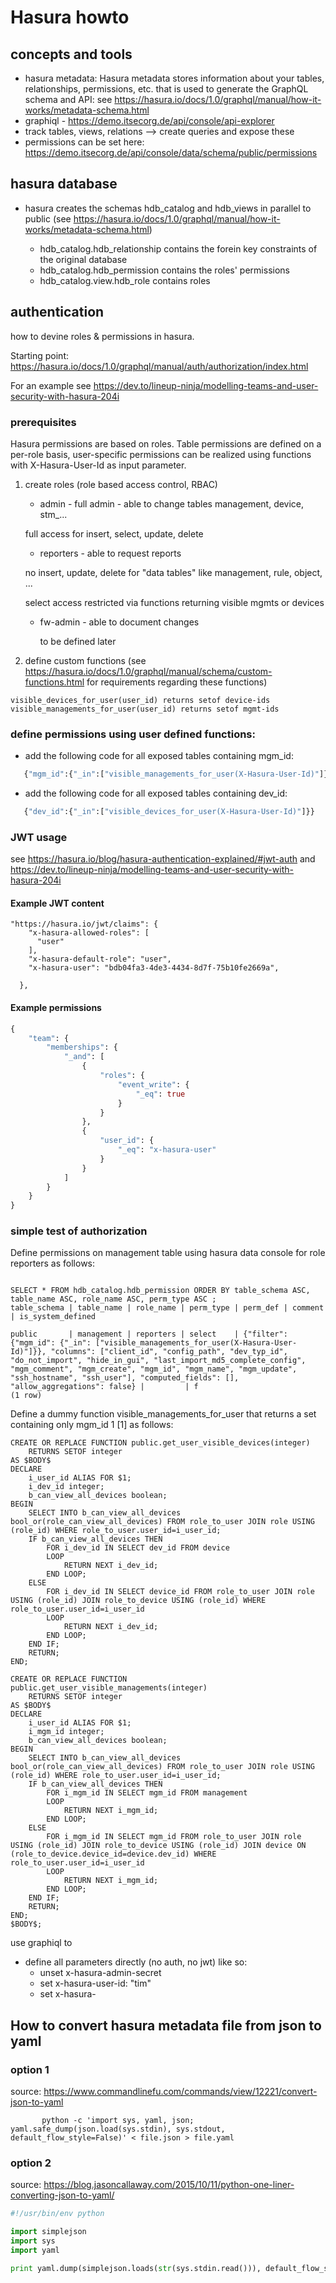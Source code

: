 # Hasura howto

## concepts and tools

- hasura metadata: Hasura metadata stores information about your tables, relationships, permissions, etc. that is used to generate the GraphQL schema and API: see <https://hasura.io/docs/1.0/graphql/manual/how-it-works/metadata-schema.html>
- graphiql - <https://demo.itsecorg.de/api/console/api-explorer>
- track tables, views, relations --> create queries and expose these
- permissions can be set here: <https://demo.itsecorg.de/api/console/data/schema/public/permissions>

## hasura database

- hasura creates the schemas hdb_catalog and hdb_views in parallel to public (see <https://hasura.io/docs/1.0/graphql/manual/how-it-works/metadata-schema.html>)

  - hdb_catalog.hdb_relationship contains the forein key constraints of the original database
  - hdb_catalog.hdb_permission contains the roles' permissions
  - hdb_catalog.view.hdb_role contains roles

## authentication
how to devine roles & permissions in hasura.

Starting point: https://hasura.io/docs/1.0/graphql/manual/auth/authorization/index.html

For an example see <https://dev.to/lineup-ninja/modelling-teams-and-user-security-with-hasura-204i>

### prerequisites
Hasura permissions are based on roles. Table permissions are defined on a per-role basis, user-specific permissions can be realized using functions with X-Hasura-User-Id as input parameter.


1) create roles (role based access control, RBAC)
     - admin - full admin - able to change tables management, device, stm_...
     
      full access for insert, select, update, delete
     - reporters - able to request reports
     
      no  insert, update, delete for "data tables" like management, rule, object, ...
      
      select access restricted via functions returning visible mgmts or devices
      
    - fw-admin - able to document changes
    
      to be defined later

2) define custom functions (see <https://hasura.io/docs/1.0/graphql/manual/schema/custom-functions.html> for requirements regarding these functions)
~~~console
visible_devices_for_user(user_id) returns setof device-ids
visible_managements_for_user(user_id) returns setof mgmt-ids
~~~
### define permissions using user defined functions:
- add the following code for all exposed tables containing mgm_id:
~~~graphql
   {"mgm_id":{"_in":["visible_managements_for_user(X-Hasura-User-Id)"]}}
~~~
- add the following code for all exposed tables containing dev_id:
~~~graphql
   {"dev_id":{"_in":["visible_devices_for_user(X-Hasura-User-Id)"]}}
~~~

### JWT usage
see <https://hasura.io/blog/hasura-authentication-explained/#jwt-auth> and <https://dev.to/lineup-ninja/modelling-teams-and-user-security-with-hasura-204i>

#### Example JWT content
~~~console
"https://hasura.io/jwt/claims": {
    "x-hasura-allowed-roles": [
      "user"
    ],
    "x-hasura-default-role": "user",
    "x-hasura-user": "bdb04fa3-4de3-4434-8d7f-75b10fe2669a",

  },
~~~

#### Example permissions
~~~graphql
{
    "team": {
        "memberships": {
            "_and": [
                {
                    "roles": {
                        "event_write": {
                            "_eq": true
                        }
                    }
                },
                {
                    "user_id": {
                        "_eq": "x-hasura-user"
                    }
                }
            ]
        }
    }
}
~~~

### simple test of authorization

Define permissions on management table using hasura data console for role reporters as follows:

~~~console

SELECT * FROM hdb_catalog.hdb_permission ORDER BY table_schema ASC, table_name ASC, role_name ASC, perm_type ASC ;
table_schema | table_name | role_name | perm_type | perm_def | comment | is_system_defined 

public       | management | reporters | select    | {"filter": {"mgm_id": {"_in": ["visible_managements_for_user(X-Hasura-User-Id)"]}}, "columns": ["client_id", "config_path", "dev_typ_id", "do_not_import", "hide_in_gui", "last_import_md5_complete_config", "mgm_comment", "mgm_create", "mgm_id", "mgm_name", "mgm_update", "ssh_hostname", "ssh_user"], "computed_fields": [], "allow_aggregations": false} |         | f
(1 row)
~~~

Define a dummy function visible_managements_for_user that returns a set containing only mgm_id 1 [1] as follows:
~~~plpgsql
CREATE OR REPLACE FUNCTION public.get_user_visible_devices(integer)
    RETURNS SETOF integer
AS $BODY$
DECLARE
	i_user_id ALIAS FOR $1;
	i_dev_id integer;
	b_can_view_all_devices boolean;
BEGIN
    SELECT INTO b_can_view_all_devices bool_or(role_can_view_all_devices) FROM role_to_user JOIN role USING (role_id) WHERE role_to_user.user_id=i_user_id;
    IF b_can_view_all_devices THEN
        FOR i_dev_id IN SELECT dev_id FROM device
        LOOP
            RETURN NEXT i_dev_id;
        END LOOP;
    ELSE
        FOR i_dev_id IN SELECT device_id FROM role_to_user JOIN role USING (role_id) JOIN role_to_device USING (role_id) WHERE role_to_user.user_id=i_user_id
        LOOP
            RETURN NEXT i_dev_id;
        END LOOP;
    END IF;
	RETURN;
END;

CREATE OR REPLACE FUNCTION public.get_user_visible_managements(integer)
    RETURNS SETOF integer 
AS $BODY$
DECLARE
	i_user_id ALIAS FOR $1;
	i_mgm_id integer;
	b_can_view_all_devices boolean;
BEGIN
    SELECT INTO b_can_view_all_devices bool_or(role_can_view_all_devices) FROM role_to_user JOIN role USING (role_id) WHERE role_to_user.user_id=i_user_id;
    IF b_can_view_all_devices THEN
        FOR i_mgm_id IN SELECT mgm_id FROM management
        LOOP
            RETURN NEXT i_mgm_id;
        END LOOP;
    ELSE
        FOR i_mgm_id IN SELECT mgm_id FROM role_to_user JOIN role USING (role_id) JOIN role_to_device USING (role_id) JOIN device ON (role_to_device.device_id=device.dev_id) WHERE role_to_user.user_id=i_user_id
        LOOP
            RETURN NEXT i_mgm_id;
        END LOOP;
    END IF;
	RETURN;
END;
$BODY$;
~~~

use graphiql to
- define all parameters directly (no auth, no jwt) like so:
  - unset x-hasura-admin-secret
  - set x-hasura-user-id: "tim"
  - set x-hasura-


## How to convert hasura metadata file from json to yaml

### option 1
source: <https://www.commandlinefu.com/commands/view/12221/convert-json-to-yaml>

~~~console
       python -c 'import sys, yaml, json; yaml.safe_dump(json.load(sys.stdin), sys.stdout, default_flow_style=False)' < file.json > file.yaml
~~~

### option 2
source: <https://blog.jasoncallaway.com/2015/10/11/python-one-liner-converting-json-to-yaml/>

```python
#!/usr/bin/env python

import simplejson
import sys
import yaml

print yaml.dump(simplejson.loads(str(sys.stdin.read())), default_flow_style=False)
```
